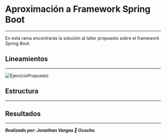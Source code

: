 # Aproximación a Framework Spring Boot
- - -
En esta rama encontrarás la solución al taller propuesto sobre el framework Spring Boot.
## Lineamientos
- - -
![EjercicioPropuesto](https://user-images.githubusercontent.com/70449743/215650268-102088c6-59bb-4d52-94fa-f3c82d18e83a.jpeg)
## Estructura
- - -
## Resultados
- - -
***Realizado por: Jonathan Vargas :turtle: Ococho***
